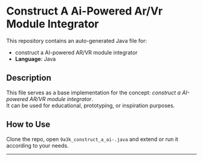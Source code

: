 # Construct A Ai-Powered Ar/Vr Module Integrator

This repository contains an auto-generated Java file for:

- construct a AI-powered AR/VR module integrator
- **Language**: Java

## Description

This file serves as a base implementation for the concept: *construct a AI-powered AR/VR module integrator*.  
It can be used for educational, prototyping, or inspiration purposes.

## How to Use

Clone the repo, open `9a3k_construct_a_ai-.java` and extend or run it according to your needs.

---


